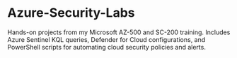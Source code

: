 # Azure-Security-Labs
Hands-on projects from my Microsoft AZ-500 and SC-200 training. Includes Azure Sentinel KQL queries, Defender for Cloud configurations, and PowerShell scripts for automating cloud security policies and alerts.
